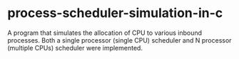 # process-scheduler-simulation-in-c
A program that simulates the allocation of CPU to various inbound processes. 
Both a single processor (single CPU) scheduler and N processor (multiple CPUs) scheduler were implemented.
